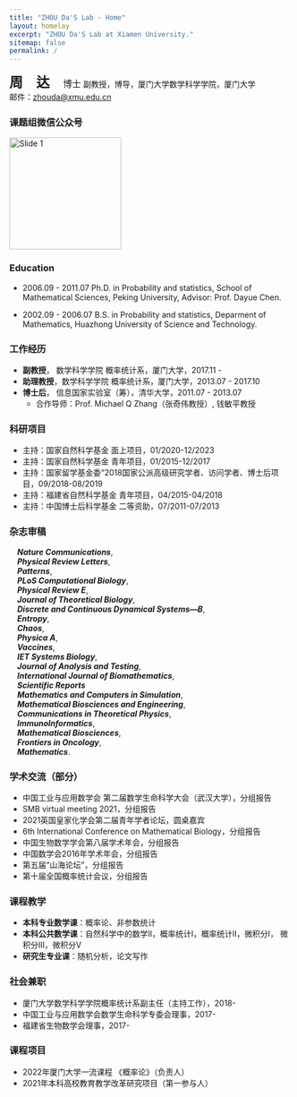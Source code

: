 ```yaml
---
title: "ZHOU Da'S Lab - Home"
layout: homelay
excerpt: "ZHOU Da'S Lab at Xiamen University."
sitemap: false
permalink: /
---
```


<font size=5><b>周&ensp;&ensp;达&emsp;</b><font size=3>博士</font></font>
副教授，博导，厦门大学数学科学学院，厦门大学  
邮件：zhouda@xmu.edu.cn	

### 课题组微信公众号
<img src="{{ site.url }}{{ site.baseurl }}/images/qrcode_wechat.jpg" alt="Slide 1" width="200" height="200" />

### Education	
- 2006.09 - 2011.07 Ph.D. in Probability and statistics,
  School of Mathematical Sciences, Peking University, Advisor: Prof. Dayue Chen. 

- 2002.09 - 2006.07 B.S. in Probability and statistics,
  Deparment of Mathematics, Huazhong University of Science and Technology.

### 工作经历	
- **副教授**，  数学科学学院 概率统计系，厦门大学，2017.11 - 
- **助理教授**，数学科学学院 概率统计系，厦门大学，2013.07 - 2017.10 
- **博士后**，  信息国家实验室（筹），清华大学，2011.07 - 2013.07 
	- 合作导师：Prof. Michael Q Zhang（张奇伟教授）, 钱敏平教授
	

### 科研项目
- 主持：国家自然科学基金 面上项目，01/2020-12/2023
- 主持：国家自然科学基金 青年项目，01/2015-12/2017
- 主持：国家留学基金委“2018国家公派高级研究学者、访问学者、博士后项目，09/2018-08/2019
- 主持：福建省自然科学基金 青年项目，04/2015-04/2018
- 主持：中国博士后科学基金 二等资助，07/2011-07/2013

### 杂志审稿
&emsp;***Nature Communications***,  
&emsp;***Physical Review Letters***,  
&emsp;***Patterns***,  
&emsp;***PLoS Computational Biology***,  
&emsp;***Physical Review E***,  
&emsp;***Journal of Theoretical Biology***,  
&emsp;***Discrete and Continuous Dynamical Systems—B***,  
&emsp;***Entropy***,  
&emsp;***Chaos***,  
&emsp;***Physica A***,  
&emsp;***Vaccines***,  
&emsp;***IET Systems Biology***,  
&emsp;***Journal of Analysis and Testing***,  
&emsp;***International Journal of Biomathematics***,  
&emsp;***Scientific Reports***  
&emsp;***Mathematics and Computers in Simulation***,  
&emsp;***Mathematical Biosciences and Engineering***,  
&emsp;***Communications in Theoretical Physics***,  
&emsp;***ImmunoInformatics***,  
&emsp;***Mathematical Biosciences***,  
&emsp;***Frontiers in Oncology***,  
&emsp;***Mathematics***.  

### 学术交流（部分）
- 中国工业与应用数学会 第二届数学生命科学大会（武汉大学），分组报告
- SMB virtual meeting 2021，分组报告
- 2021英国皇家化学会第二届青年学者论坛，圆桌嘉宾
- 6th International Conference on Mathematical Biology，分组报告
- 中国生物数学学会第八届学术年会，分组报告
- 中国数学会2016年学术年会，分组报告
- 第五届“山海论坛”，分组报告
- 第十届全国概率统计会议，分组报告

### 课程教学
- **本科专业数学课**：概率论、非参数统计
- **本科公共数学课**：自然科学中的数学II，概率统计I，概率统计II，微积分I，
微积分III，微积分V
- **研究生专业课**：随机分析，论文写作

### 社会兼职
- 厦门大学数学科学学院概率统计系副主任（主持工作），2018-
- 中国工业与应用数学会数学生命科学专委会理事，2017-
- 福建省生物数学会理事，2017- 

### 课程项目
- 2022年厦门大学一流课程 《概率论》（负责人）
- 2021年本科高校教育教学改革研究项目（第一参与人）
